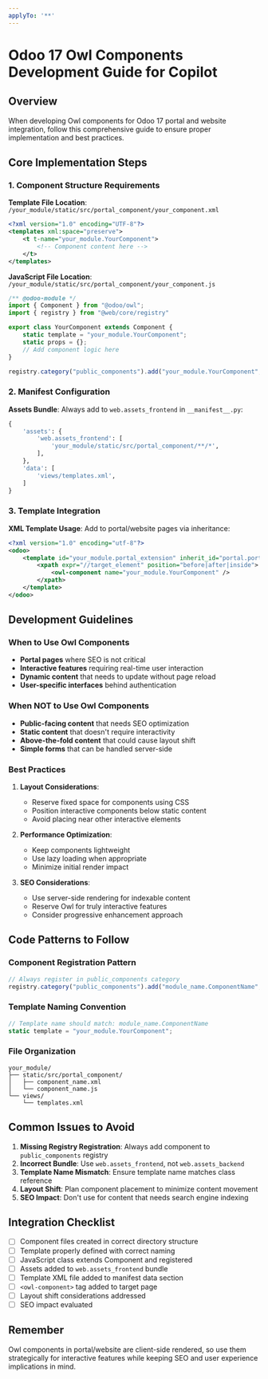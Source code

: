 ```yaml
---
applyTo: '**'
---
```


# Odoo 17 Owl Components Development Guide for Copilot

## Overview
When developing Owl components for Odoo 17 portal and website integration, follow this comprehensive guide to ensure proper implementation and best practices.

## Core Implementation Steps

### 1. Component Structure Requirements

**Template File Location**: `/your_module/static/src/portal_component/your_component.xml`
```xml
<?xml version="1.0" encoding="UTF-8"?>
<templates xml:space="preserve">
    <t t-name="your_module.YourComponent">
        <!-- Component content here -->
    </t>
</templates>
```

**JavaScript File Location**: `/your_module/static/src/portal_component/your_component.js`
```javascript
/** @odoo-module */
import { Component } from "@odoo/owl";
import { registry } from "@web/core/registry"

export class YourComponent extends Component {
    static template = "your_module.YourComponent";
    static props = {};
    // Add component logic here
}

registry.category("public_components").add("your_module.YourComponent", YourComponent);
```

### 2. Manifest Configuration

**Assets Bundle**: Always add to `web.assets_frontend` in `__manifest__.py`:
```python
{
    'assets': {
        'web.assets_frontend': [
            'your_module/static/src/portal_component/**/*',
        ],
    },
    'data': [
        'views/templates.xml',
    ]
}
```

### 3. Template Integration

**XML Template Usage**: Add to portal/website pages via inheritance:
```xml
<?xml version="1.0" encoding="utf-8"?>
<odoo>
    <template id="your_module.portal_extension" inherit_id="portal.portal_my_home">
        <xpath expr="//target_element" position="before|after|inside">
            <owl-component name="your_module.YourComponent" />
        </xpath>
    </template>
</odoo>
```

## Development Guidelines

### When to Use Owl Components
- **Portal pages** where SEO is not critical
- **Interactive features** requiring real-time user interaction
- **Dynamic content** that needs to update without page reload
- **User-specific interfaces** behind authentication

### When NOT to Use Owl Components
- **Public-facing content** that needs SEO optimization
- **Static content** that doesn't require interactivity
- **Above-the-fold content** that could cause layout shift
- **Simple forms** that can be handled server-side

### Best Practices

1. **Layout Considerations**:
   - Reserve fixed space for components using CSS
   - Position interactive components below static content
   - Avoid placing near other interactive elements

2. **Performance Optimization**:
   - Keep components lightweight
   - Use lazy loading when appropriate
   - Minimize initial render impact

3. **SEO Considerations**:
   - Use server-side rendering for indexable content
   - Reserve Owl for truly interactive features
   - Consider progressive enhancement approach

## Code Patterns to Follow

### Component Registration Pattern
```javascript
// Always register in public_components category
registry.category("public_components").add("module_name.ComponentName", ComponentClass);
```

### Template Naming Convention
```javascript
// Template name should match: module_name.ComponentName
static template = "your_module.YourComponent";
```

### File Organization
```
your_module/
├── static/src/portal_component/
│   ├── component_name.xml
│   └── component_name.js
└── views/
    └── templates.xml
```

## Common Issues to Avoid

1. **Missing Registry Registration**: Always add component to `public_components` registry
2. **Incorrect Bundle**: Use `web.assets_frontend`, not `web.assets_backend`
3. **Template Name Mismatch**: Ensure template name matches class reference
4. **Layout Shift**: Plan component placement to minimize content movement
5. **SEO Impact**: Don't use for content that needs search engine indexing

## Integration Checklist

- [ ] Component files created in correct directory structure
- [ ] Template properly defined with correct naming
- [ ] JavaScript class extends Component and registered
- [ ] Assets added to `web.assets_frontend` bundle
- [ ] Template XML file added to manifest data section
- [ ] `<owl-component>` tag added to target page
- [ ] Layout shift considerations addressed
- [ ] SEO impact evaluated

## Remember
Owl components in portal/website are client-side rendered, so use them strategically for interactive features while keeping SEO and user experience implications in mind.
